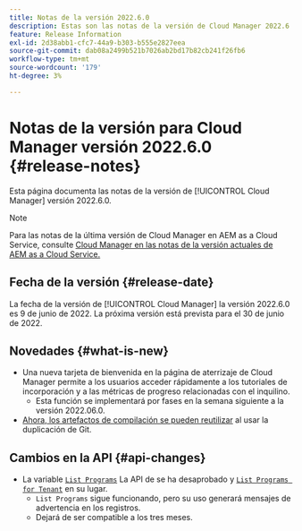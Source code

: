 ```yaml
---
title: Notas de la versión 2022.6.0
description: Estas son las notas de la versión de Cloud Manager 2022.6.0.
feature: Release Information
exl-id: 2d38abb1-cfc7-44a9-b303-b555e2827eea
source-git-commit: dab08a2499b521b7026ab2bd17b82cb241f26fb6
workflow-type: tm+mt
source-wordcount: '179'
ht-degree: 3%

---
```



# Notas de la versión para Cloud Manager versión 2022.6.0 {#release-notes}

Esta página documenta las notas de la versión de [!UICONTROL Cloud Manager] versión 2022.6.0.

>[!NOTE]
>
>Para las notas de la última versión de Cloud Manager en AEM as a Cloud Service, consulte [Cloud Manager en las notas de la versión actuales de AEM as a Cloud Service.](https://experienceleague.adobe.com/docs/experience-manager-cloud-service/content/implementing/using-cloud-manager/release-notes-cloud-manager/release-notes-cm-current.html)

## Fecha de la versión {#release-date}

La fecha de la versión de [!UICONTROL Cloud Manager] la versión 2022.6.0 es 9 de junio de 2022. La próxima versión está prevista para el 30 de junio de 2022.

## Novedades {#what-is-new}

* Una nueva tarjeta de bienvenida en la página de aterrizaje de Cloud Manager permite a los usuarios acceder rápidamente a los tutoriales de incorporación y a las métricas de progreso relacionadas con el inquilino.
   * Esta función se implementará por fases en la semana siguiente a la versión 2022.06.0.
* [Ahora, los artefactos de compilación se pueden reutilizar](/help/using/setting-up-project.md#build-artifact-reuse) al usar la duplicación de Git.

## Cambios en la API {#api-changes}

* La variable [`List Programs`](https://developer.adobe.com/experience-cloud/cloud-manager/reference/api/#operation/getPrograms) La API de se ha desaprobado y [`List Programs for Tenant`](https://developer.adobe.com/experience-cloud/cloud-manager/reference/api/#operation/getProgramsForTenant) en su lugar.
   * `List Programs` sigue funcionando, pero su uso generará mensajes de advertencia en los registros.
   * Dejará de ser compatible a los tres meses.
